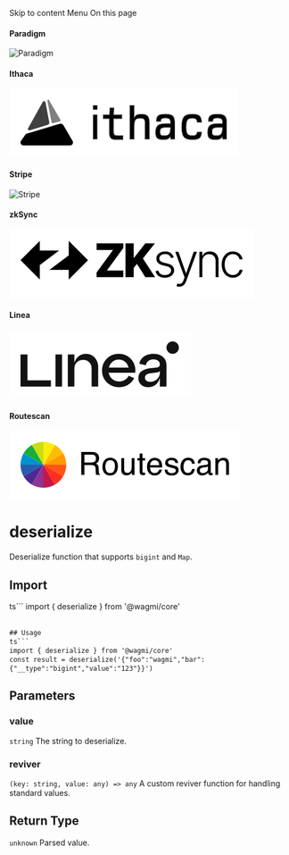 Skip to content 
Menu
On this page
#### Paradigm
![Paradigm](https://raw.githubusercontent.com/wevm/.github/main/content/sponsors/paradigm-light.svg)
#### Ithaca
![Ithaca](https://raw.githubusercontent.com/wevm/.github/main/content/sponsors/ithaca-light.svg)
#### Stripe
![Stripe](https://raw.githubusercontent.com/wevm/.github/main/content/sponsors/stripe-light.svg)
#### zkSync
![zkSync](https://raw.githubusercontent.com/wevm/.github/main/content/sponsors/zksync-light.svg)
#### Linea
![Linea](https://raw.githubusercontent.com/wevm/.github/main/content/sponsors/linea-light.svg)
#### Routescan
![Routescan](https://raw.githubusercontent.com/wevm/.github/main/content/sponsors/routescan-light.svg)
# deserialize ​
Deserialize function that supports `bigint` and `Map`.
## Import ​
ts```
import { deserialize } from '@wagmi/core'
```

## Usage ​
ts```
import { deserialize } from '@wagmi/core'
const result = deserialize('{"foo":"wagmi","bar":{"__type":"bigint","value":"123"}}')
```

## Parameters ​
### value ​
`string`
The string to deserialize.
### reviver ​
`(key: string, value: any) => any`
A custom reviver function for handling standard values.
## Return Type ​
`unknown`
Parsed value.
